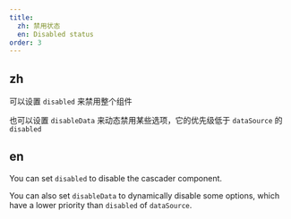 ```yaml
---
title:
  zh: 禁用状态
  en: Disabled status
order: 3
---
```


## zh

可以设置 `disabled` 来禁用整个组件

也可以设置 `disableData` 来动态禁用某些选项，它的优先级低于 `dataSource` 的 `disabled`

## en

You can set `disabled` to disable the cascader component.

You can also set `disableData` to dynamically disable some options, which have a lower priority than `disabled` of `dataSource`.
